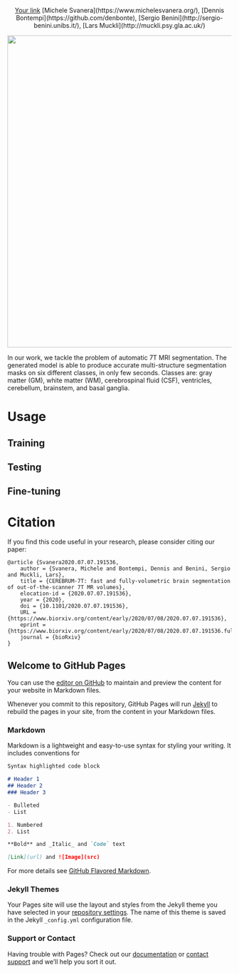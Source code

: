 <p align="center">
<a href="https://your-site.com">Your link</a>
[Michele Svanera](https://www.michelesvanera.org/), 
[Dennis Bontempi](https://github.com/denbonte), 
[Sergio Benini](http://sergio-benini.unibs.it/), 
[Lars Muckli](http://muckli.psy.gla.ac.uk/)
</p>

<p align="center">
<img src="https://github.com/rockNroll87q/cerebrum7t/blob/master/graphical_abstract.png" width="700" />  
</p>

In our work, we tackle the problem of automatic 7T MRI segmentation. 
The generated model is able to produce accurate multi-structure segmentation masks on six different classes, in only few seconds.
Classes are: gray matter (GM), white matter (WM), cerebrospinal fluid (CSF), ventricles, cerebellum, brainstem, and basal ganglia.


# Usage

## Training


## Testing


## Fine-tuning



# Citation

If you find this code useful in your research, please consider citing our paper:

```
@article {Svanera2020.07.07.191536,
	author = {Svanera, Michele and Bontempi, Dennis and Benini, Sergio and Muckli, Lars},
	title = {CEREBRUM-7T: fast and fully-volumetric brain segmentation of out-of-the-scanner 7T MR volumes},
	elocation-id = {2020.07.07.191536},
	year = {2020},
	doi = {10.1101/2020.07.07.191536},
	URL = {https://www.biorxiv.org/content/early/2020/07/08/2020.07.07.191536},
	eprint = {https://www.biorxiv.org/content/early/2020/07/08/2020.07.07.191536.full.pdf},
	journal = {bioRxiv}
}
```






## Welcome to GitHub Pages

You can use the [editor on GitHub](https://github.com/rockNroll87q/cerebrum7t/edit/gh-pages/index.md) to maintain and preview the content for your website in Markdown files.

Whenever you commit to this repository, GitHub Pages will run [Jekyll](https://jekyllrb.com/) to rebuild the pages in your site, from the content in your Markdown files.

### Markdown

Markdown is a lightweight and easy-to-use syntax for styling your writing. It includes conventions for

```markdown
Syntax highlighted code block

# Header 1
## Header 2
### Header 3

- Bulleted
- List

1. Numbered
2. List

**Bold** and _Italic_ and `Code` text

[Link](url) and ![Image](src)
```

For more details see [GitHub Flavored Markdown](https://guides.github.com/features/mastering-markdown/).

### Jekyll Themes

Your Pages site will use the layout and styles from the Jekyll theme you have selected in your [repository settings](https://github.com/rockNroll87q/cerebrum7t/settings). The name of this theme is saved in the Jekyll `_config.yml` configuration file.

### Support or Contact

Having trouble with Pages? Check out our [documentation](https://docs.github.com/categories/github-pages-basics/) or [contact support](https://github.com/contact) and we’ll help you sort it out.
